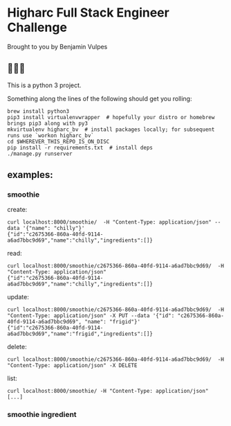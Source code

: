 # Higharc Full Stack Engineer Challenge

Brought to you by Benjamin Vulpes

## 🚂🚂🚂

This is a python 3 project.

Something along the lines of the following should get you rolling:

    brew install python3
    pip3 install virtualenvwrapper  # hopefully your distro or homebrew brings pip3 along with py3
    mkvirtualenv higharc_bv  # install packages locally; for subsequent runs use `workon higharc_bv`
    cd $WHEREVER_THIS_REPO_IS_ON_DISC
    pip install -r requirements.txt  # install deps
    ./manage.py runserver

## examples:

### smoothie

create:

    curl localhost:8000/smoothie/  -H "Content-Type: application/json" --data '{"name": "chilly"}'
    {"id":"c2675366-860a-40fd-9114-a6ad7bbc9d69","name":"chilly","ingredients":[]}

read:

    curl localhost:8000/smoothie/c2675366-860a-40fd-9114-a6ad7bbc9d69/  -H "Content-Type: application/json"
    {"id":"c2675366-860a-40fd-9114-a6ad7bbc9d69","name":"chilly","ingredients":[]}

update:

    curl localhost:8000/smoothie/c2675366-860a-40fd-9114-a6ad7bbc9d69/  -H "Content-Type: application/json" -X PUT --data '{"id": "c2675366-860a-40fd-9114-a6ad7bbc9d69", "name": "frigid"}'
    {"id":"c2675366-860a-40fd-9114-a6ad7bbc9d69","name":"frigid","ingredients":[]}

delete:

    curl localhost:8000/smoothie/c2675366-860a-40fd-9114-a6ad7bbc9d69/  -H "Content-Type: application/json" -X DELETE

list:

    curl localhost:8000/smoothie/ -H "Content-Type: application/json"
    [...]

### smoothie ingredient
